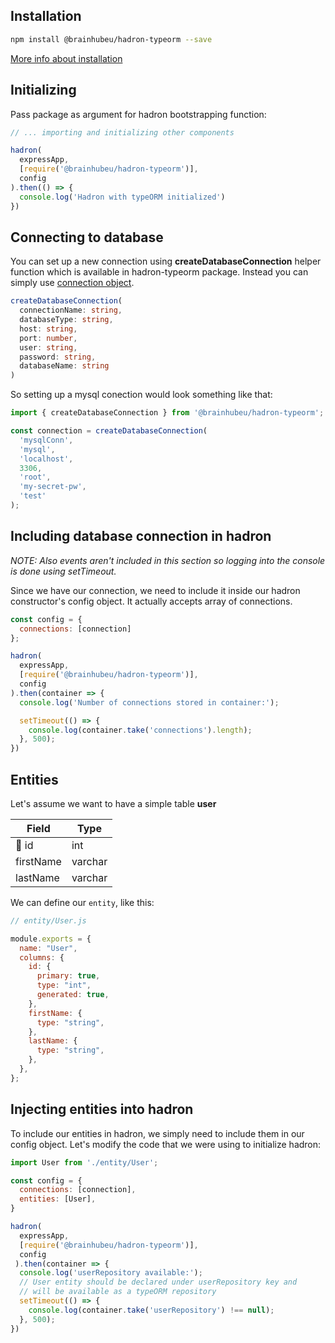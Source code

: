 ## Installation

```bash
npm install @brainhubeu/hadron-typeorm --save
```

[More info about installation](/core/#installation)

## Initializing

Pass package as argument for hadron bootstrapping function:

```javascript
// ... importing and initializing other components

hadron(
  expressApp,
  [require('@brainhubeu/hadron-typeorm')],
  config
).then(() => {
  console.log('Hadron with typeORM initialized')
})
```

## Connecting to database

You can set up a new connection using **createDatabaseConnection** helper function which is available in hadron-typeorm package. Instead you can simply use [connection object](https://github.com/typeorm/typeorm/blob/master/docs/connection.md#creating-a-new-connection).

```typescript
createDatabaseConnection(
  connectionName: string,
  databaseType: string,
  host: string,
  port: number,
  user: string,
  password: string,
  databaseName: string
)
```

So setting up a mysql conection would look something like that:

```javascript
import { createDatabaseConnection } from '@brainhubeu/hadron-typeorm';

const connection = createDatabaseConnection(
  'mysqlConn',
  'mysql',
  'localhost',
  3306,
  'root',
  'my-secret-pw',
  'test'
);
```

## Including database connection in hadron

*NOTE: Also events aren't included in this section so logging into the console is done using setTimeout.*

Since we have our connection, we need to include it inside our hadron constructor's config object. It actually accepts array of connections.

```javascript
const config = {
  connections: [connection]
};

hadron(
  expressApp,
  [require('@brainhubeu/hadron-typeorm')],
  config
).then(container => {
  console.log('Number of connections stored in container:');

  setTimeout(() => {
    console.log(container.take('connections').length);
  }, 500);
})
```

## Entities

Let's assume we want to have a simple table **user**

| Field      | Type    |
| ---------- | ------- |
| 🔑 id      | int     |
| firstName  | varchar |
| lastName   | varchar |

We can define our `entity`, like this:

```javascript
// entity/User.js

module.exports = {
  name: "User",
  columns: {
    id: {
      primary: true,
      type: "int",
      generated: true,
    },
    firstName: {
      type: "string",
    },
    lastName: {
      type: "string",
    },
  },
};
```

## Injecting entities into hadron

To include our entities in hadron, we simply need to include them in our config object.
Let's modify the code that we were using to initialize hadron:

```javascript
import User from './entity/User';

const config = {
  connections: [connection],
  entities: [User],
}

hadron(
  expressApp,
  [require('@brainhubeu/hadron-typeorm')],
  config
 ).then(container => {
  console.log('userRepository available:');
  // User entity should be declared under userRepository key and
  // will be available as a typeORM repository
  setTimeout(() => {
    console.log(container.take('userRepository') !== null);
  }, 500);
})
```